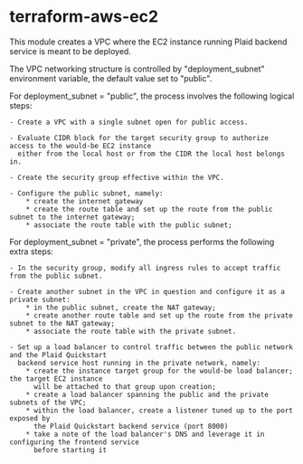 # terraform-aws-ec2

This module creates a VPC where the EC2 instance running Plaid backend service is meant to be deployed.

The VPC networking structure is controlled
by "deployment_subnet" environment variable, the default value set to "public".

For deployment_subnet = "public", the process involves the following logical steps:

    - Create a VPC with a single subnet open for public access.

    - Evaluate CIDR block for the target security group to authorize access to the would-be EC2 instance
      either from the local host or from the CIDR the local host belongs in.

    - Create the security group effective within the VPC.

    - Configure the public subnet, namely:
        * create the internet gateway
        * create the route table and set up the route from the public subnet to the internet gateway;
        * associate the route table with the public subnet;

For deployment_subnet = "private", the process performs the following extra steps:

    - In the security group, modify all ingress rules to accept traffic from the public subnet.

    - Create another subnet in the VPC in question and configure it as a private subnet:
        * in the public subnet, create the NAT gateway;
        * create another route table and set up the route from the private subnet to the NAT gateway;
        * associate the route table with the private subnet.

    - Set up a load balancer to control traffic between the public network and the Plaid Quickstart
      backend service host running in the private network, namely:
        * create the instance target group for the would-be load balancer; the target EC2 instance
          will be attached to that group upon creation;
        * create a load balancer spanning the public and the private subnets of the VPC;
        * within the load balancer, create a listener tuned up to the port exposed by
          the Plaid Quickstart backend service (port 8000)
        * take a note of the load balancer's DNS and leverage it in configuring the frontend service
          before starting it

